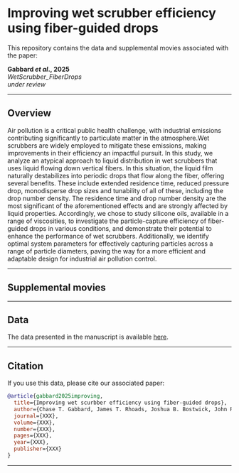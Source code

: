 # Improving wet scrubber efficiency using fiber-guided drops

This repository contains the data and supplemental movies associated with the paper:

**Gabbard _et al_., 2025**  
_WetScrubber_FiberDrops_  
_under review_

---

## Overview

Air pollution is a critical public health challenge, with industrial emissions contributing significantly to
particulate matter in the atmosphere.Wet scrubbers are widely employed to mitigate these emissions, making
improvements in their efficiency an impactful pursuit. In this study, we analyze an atypical approach to liquid
distribution in wet scrubbers that uses liquid flowing down vertical fibers. In this situation, the liquid film
naturally destabilizes into periodic drops that flow along the fiber, offering several benefits. These include
extended residence time, reduced pressure drop, monodisperse drop sizes and tunability of all of these,
including the drop number density. The residence time and drop number density are the most significant of
the aforementioned effects and are strongly affected by liquid properties. Accordingly, we chose to study
silicone oils, available in a range of viscosities, to investigate the particle-capture efficiency of fiber-guided
drops in various conditions, and demonstrate their potential to enhance the performance of wet scrubbers.
Additionally, we identify optimal system parameters for effectively capturing particles across a range of
particle diameters, paving the way for a more efficient and adaptable design for industrial air pollution
control.

---

## Supplemental movies 

---

## Data

The data presented in the manuscript is available [here](Data/Data.xlsx).

---

## Citation

If you use this data, please cite our associated paper:

```bibtex
@article{gabbard2025improving,
  title={Improving wet scurbber efficiency using fiber-guided drops},
  author={Chase T. Gabbard, James T. Rhoads, Joshua B. Bostwick, John R. Saylor},
  journal={XXX},
  volume={XXX},
  number={XXX},
  pages={XXX},
  year={XXX},
  publisher={XXX}
}
```

---
